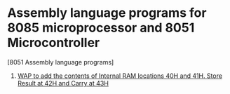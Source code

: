 # Assembly language programs for 8085 microprocessor and 8051 Microcontroller

[8051 Assembly language programs]

1. [WAP to add the contents of Internal RAM locations 40H and 41H. Store Result at 42H and Carry at 43H](/8051/addition_1.asm)